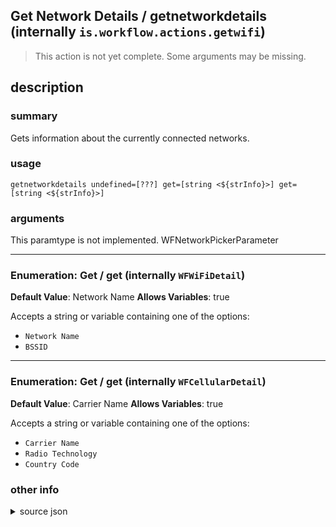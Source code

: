 
## Get Network Details / getnetworkdetails (internally `is.workflow.actions.getwifi`)

> This action is not yet complete. Some arguments may be missing.



## description
### summary
Gets information about the currently connected networks.


### usage
`getnetworkdetails undefined=[???] get=[string <${strInfo}>] get=[string <${strInfo}>]`

### arguments
This paramtype is not implemented. WFNetworkPickerParameter

---

### Enumeration: Get / get (internally `WFWiFiDetail`)
**Default Value**: Network Name
**Allows Variables**: true


Accepts a string 
or variable
containing one of the options:

- `Network Name`
- `BSSID`

---

### Enumeration: Get / get (internally `WFCellularDetail`)
**Default Value**: Carrier Name
**Allows Variables**: true


Accepts a string 
or variable
containing one of the options:

- `Carrier Name`
- `Radio Technology`
- `Country Code`

### other info

<details><summary>source json</summary>
```json
{
	"ActionClass": "WFGetNetworkDetailsAction",
	"ActionKeywords": [
		"wifi",
		"wi-fi",
		"mac",
		"address",
		"name",
		"technology",
		"code",
		"radio",
		"country",
		"carrier",
		"cellular",
		"wlan"
	],
	"Category": "Scripting",
	"CreationDate": "2015-08-20T07:00:00.000Z",
	"Description": {
		"DescriptionSummary": "Gets information about the currently connected networks."
	},
	"IconName": "Wi-Fi.png",
	"Name": "Get Network Details",
	"Output": {
		"Multiple": false,
		"OutputName": "Network Details",
		"Types": [
			"NSString"
		]
	},
	"Parameters": [
		{
			"Class": "WFNetworkPickerParameter",
			"Key": "WFNetworkDetailsNetwork",
			"Label": "Network"
		},
		{
			"Class": "WFEnumerationParameter",
			"DefaultValue": "Network Name",
			"Items": [
				"Network Name",
				"BSSID"
			],
			"Key": "WFWiFiDetail",
			"Label": "Get",
			"RequiredResources": [
				{
					"WFParameterKey": "WFNetworkDetailsNetwork",
					"WFParameterValue": "Wi-Fi",
					"WFResourceClass": "WFParameterRelationResource"
				}
			]
		},
		{
			"Class": "WFEnumerationParameter",
			"DefaultValue": "Carrier Name",
			"Items": [
				"Carrier Name",
				"Radio Technology",
				"Country Code"
			],
			"Key": "WFCellularDetail",
			"Label": "Get",
			"RequiredResources": [
				{
					"WFParameterKey": "WFNetworkDetailsNetwork",
					"WFParameterValue": "Cellular",
					"WFResourceClass": "WFParameterRelationResource"
				}
			]
		}
	],
	"Subcategory": "Device",
	"SuggestedNever": true
}
```
</details>
